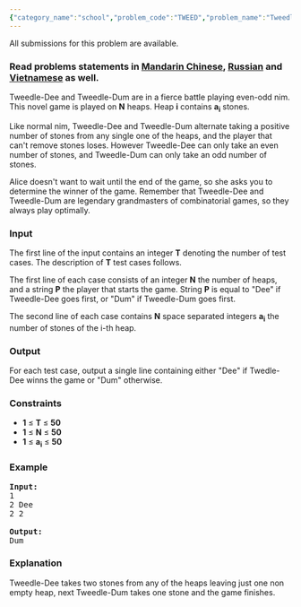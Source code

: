 ```yaml
---
{"category_name":"school","problem_code":"TWEED","problem_name":"Tweedle-Dee and Tweedle-Dum ","languages_supported":{"0":"ADA","1":"ASM","2":"BASH","3":"BF","4":"C","5":"C99 strict","6":"CAML","7":"CLOJ","8":"CLPS","9":"CPP 4.3.2","10":"CPP 4.9.2","11":"CPP14","12":"CS2","13":"D","14":"ERL","15":"FORT","16":"FS","17":"GO","18":"HASK","19":"ICK","20":"ICON","21":"JAVA","22":"JS","23":"LISP clisp","24":"LISP sbcl","25":"LUA","26":"NEM","27":"NICE","28":"NODEJS","29":"PAS fpc","30":"PAS gpc","31":"PERL","32":"PERL6","33":"PHP","34":"PIKE","35":"PRLG","36":"PYPY","37":"PYTH","38":"PYTH 3.4","39":"RUBY","40":"SCALA","41":"SCM chicken","42":"SCM guile","43":"SCM qobi","44":"ST","45":"TCL","46":"TEXT","47":"WSPC"},"max_timelimit":1,"source_sizelimit":50000,"problem_author":"alei","problem_tester":"kingofnumbers","date_added":"21-07-2016","tags":{"0":"alei","1":"cakewalk","2":"cook73","3":"game","4":"parity"},"editorial_url":"http://discuss.codechef.com/problems/TWEED","time":{"view_start_date":1471804200,"submit_start_date":1471804200,"visible_start_date":1471804200,"end_date":1735669800},"layout":"problem"}
---
```

<span class="solution-visible-txt">All submissions for this problem are available.</span><h3> Read problems statements in <a target="_blank" href="http://www.codechef.com/download/translated/COOK73/mandarin/TWEED.pdf">Mandarin Chinese</a>, <a target="_blank" href="http://www.codechef.com/download/translated/COOK73/russian/TWEED.pdf">Russian</a> and <a target="_blank" href="http://www.codechef.com/download/translated/COOK73/vietnamese/TWEED.pdf">Vietnamese</a> as well.</h3>

<p>Tweedle-Dee and Tweedle-Dum are in a fierce battle playing even-odd nim. This novel game is played on <b>N</b> heaps. Heap <b>i</b> contains <b>a<sub>i</sub></b> stones.
</p>

<p>Like normal nim, Tweedle-Dee and Tweedle-Dum alternate taking a positive number of stones from any single one of the heaps, and the player that can't remove stones loses. However Tweedle-Dee can only take an even number of stones, and Tweedle-Dum can only take an odd number of stones.</p>

<p>Alice doesn't want to wait until the end of the game, so she asks you to determine the winner of the game. Remember that Tweedle-Dee and Tweedle-Dum are legendary grandmasters of combinatorial games, so they always play optimally.</p>

<h3>Input</h3>
<p>The first line of the input contains an integer <b>T</b> denoting the number of test cases. The description of <b>T</b> test cases follows.</p>
<p>The first line of each case consists of an integer <b>N</b> the number of heaps, and a string <b>P</b> the player that starts the game. String <b>P</b> is equal to "Dee" if Tweedle-Dee goes first, or "Dum" if  Tweedle-Dum goes first.</p>
<p>The second line of each case contains <b>N</b> space separated integers <b>a<sub>i</sub></b> the number of stones of the i-th heap.</p>

<h3>Output</h3>
<p>For each test case, output a single line containing either "Dee" if Twedle-Dee winns the game or "Dum" otherwise.</p>

<h3>Constraints</h3>
<ul>
<li><b>1</b> ≤ <b>T</b> ≤ <b>50</b></li>
<li><b>1</b> ≤ <b>N</b> ≤ <b>50</b></li>
<li><b>1</b> ≤ <b>a<sub>i</sub></b> ≤ <b>50</b></li>
</ul>

<h3>Example</h3>
<pre><b>Input:</b><tt>
1
2 Dee
2 2
</tt>
<b>Output:</b><tt>
Dum</tt>
</pre>

<h3>Explanation</h3>
<p>Tweedle-Dee takes two stones from any of the heaps leaving just one non empty heap, next Tweedle-Dum takes one stone and the game finishes.</p>
